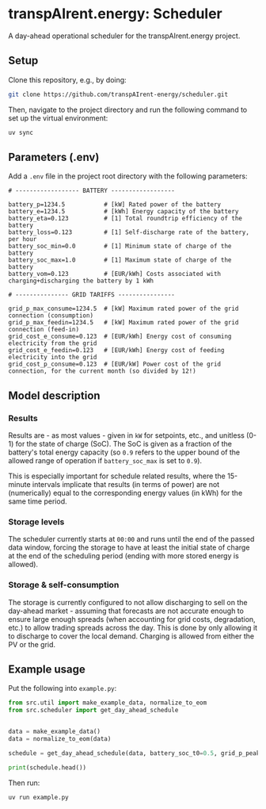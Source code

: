 # transpAIrent.energy: Scheduler

A day-ahead operational scheduler for the transpAIrent.energy project.

## Setup

Clone this repository, e.g., by doing:

```bash
git clone https://github.com/transpAIrent-energy/scheduler.git
```

Then, navigate to the project directory and run the following command to set up the virtual environment:

```bash
uv sync
```

## Parameters (.env)

Add a `.env` file in the project root directory with the following parameters:

```env
# ------------------ BATTERY ------------------

battery_p=1234.5           # [kW] Rated power of the battery
battery_e=1234.5           # [kWh] Energy capacity of the battery
battery_eta=0.123          # [1] Total roundtrip efficiency of the battery
battery_loss=0.123         # [1] Self-discharge rate of the battery, per hour
battery_soc_min=0.0        # [1] Minimum state of charge of the battery
battery_soc_max=1.0        # [1] Maximum state of charge of the battery
battery_vom=0.123          # [EUR/kWh] Costs associated with charging+discharging the battery by 1 kWh

# --------------- GRID TARIFFS ----------------

grid_p_max_consume=1234.5  # [kW] Maximum rated power of the grid connection (consumption)
grid_p_max_feedin=1234.5   # [kW] Maximum rated power of the grid connection (feed-in)
grid_cost_e_consume=0.123  # [EUR/kWh] Energy cost of consuming electricity from the grid
grid_cost_e_feedin=0.123   # [EUR/kWh] Energy cost of feeding electricity into the grid
grid_cost_p_consume=0.123  # [EUR/kW] Power cost of the grid connection, for the current month (so divided by 12!)
```

## Model description

### Results

Results are - as most values - given in `kW` for setpoints, etc., and unitless (0-1) for the state of charge (SoC). The
SoC is given as a fraction of the battery's total energy capacity (so `0.9` refers to the upper bound of the allowed
range of operation if `battery_soc_max` is set to `0.9`).

This is especially important for schedule related results, where the 15-minute intervals implicate that results (in
terms of power) are not (numerically) equal to the corresponding energy values (in kWh) for the same time period.

### Storage levels

The scheduler currently starts at `00:00` and runs until the end of the passed data window, forcing the storage to have
at least the initial state of charge at the end of the scheduling period (ending with more stored energy is allowed).

### Storage & self-consumption

The storage is currently configured to not allow discharging to sell on the day-ahead market - assuming that forecasts
are not accurate enough to ensure large enough spreads (when accounting for grid costs, degradation, etc.) to allow
trading spreads across the day. This is done by only allowing it to discharge to cover the local demand. Charging is
allowed from either the PV or the grid.

## Example usage

Put the following into `example.py`:

```python
from src.util import make_example_data, normalize_to_eom
from src.scheduler import get_day_ahead_schedule


data = make_example_data()
data = normalize_to_eom(data)

schedule = get_day_ahead_schedule(data, battery_soc_t0=0.5, grid_p_peak_consume=100)

print(schedule.head())
```

Then run:

```bash
uv run example.py
```
